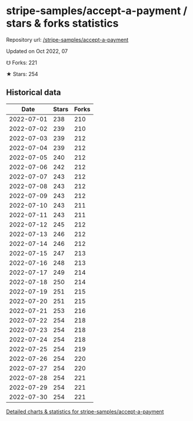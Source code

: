 # stripe-samples/accept-a-payment / stars & forks statistics

Repository url: [/stripe-samples/accept-a-payment](https://github.com/stripe-samples/accept-a-payment)

Updated on Oct 2022, 07

☋ Forks: 221

★ Stars: 254

## Historical data
| Date | Stars | Forks |
|------|-------|-------|
| 2022-07-01 | 238 | 210 | 
| 2022-07-02 | 239 | 210 | 
| 2022-07-03 | 239 | 212 | 
| 2022-07-04 | 239 | 212 | 
| 2022-07-05 | 240 | 212 | 
| 2022-07-06 | 242 | 212 | 
| 2022-07-07 | 243 | 212 | 
| 2022-07-08 | 243 | 212 | 
| 2022-07-09 | 243 | 212 | 
| 2022-07-10 | 243 | 211 | 
| 2022-07-11 | 243 | 211 | 
| 2022-07-12 | 245 | 212 | 
| 2022-07-13 | 246 | 212 | 
| 2022-07-14 | 246 | 212 | 
| 2022-07-15 | 247 | 213 | 
| 2022-07-16 | 248 | 213 | 
| 2022-07-17 | 249 | 214 | 
| 2022-07-18 | 250 | 214 | 
| 2022-07-19 | 251 | 215 | 
| 2022-07-20 | 251 | 215 | 
| 2022-07-21 | 253 | 216 | 
| 2022-07-22 | 254 | 218 | 
| 2022-07-23 | 254 | 218 | 
| 2022-07-24 | 254 | 218 | 
| 2022-07-25 | 254 | 219 | 
| 2022-07-26 | 254 | 220 | 
| 2022-07-27 | 254 | 220 | 
| 2022-07-28 | 254 | 221 | 
| 2022-07-29 | 254 | 221 | 
| 2022-07-30 | 254 | 221 | 


[Detailed charts & statistics for stripe-samples/accept-a-payment](https://reviewgithub.com/rep/stripe-samples/accept-a-payment)
